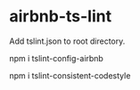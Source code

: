# airbnb-ts-lint

Add tslint.json to root directory.

npm i tslint-config-airbnb

npm i tslint-consistent-codestyle
